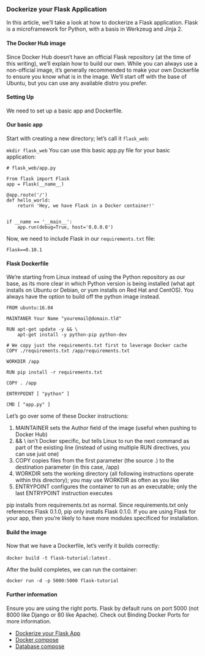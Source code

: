 
### Dockerize your Flask Application

In this article, we’ll take a look at how to dockerize a Flask application. Flask is a microframework for Python, with a basis in Werkzeug and Jinja 2.

#### The Docker Hub image

Since Docker Hub doesn’t have an official Flask repository (at the time of this writing), we’ll explain how to build our own. While you can always use a non-official image, it’s generally recommended to make your own Dockerfile to ensure you know what is in the image. We’ll start off with the base of Ubuntu, but you can use any available distro you prefer.

#### Setting Up

We need to set up a basic app and Dockerfile.

#### Our basic app

Start with creating a new directory; let’s call it `flask_web`:

`mkdir flask_web`
You can use this basic app.py file for your basic application:

```
# flask_web/app.py

From flask import Flask
app = Flask(__name__)

@app.route('/')
def hello_world:
    return 'Hey, we have Flask in a Docker container!'


if __name == '__main__':
    app.run(debug=True, host='0.0.0.0')
```

Now, we need to include Flask in our `requirements.txt` file:

```
Flask==0.10.1
```

#### Flask Dockerfile

We’re starting from Linux instead of using the Python repository as our base, as its more clear in which Python version is being installed (what apt installs on Ubuntu or Debian, or yum installs on Red Hat and CentOS). You always have the option to build off the python image instead.

```
FROM ubuntu:16.04

MAINTANER Your Name "youremail@domain.tld"

RUN apt-get update -y && \
    apt-get install -y python-pip python-dev

# We copy just the requirements.txt first to leverage Docker cache
COPY ./requirements.txt /app/requirements.txt

WORKDIR /app

RUN pip install -r requirements.txt

COPY . /app

ENTRYPOINT [ "python" ]

CMD [ "app.py" ]
```

Let’s go over some of these Docker instructions:

1. MAINTAINER sets the Author field of the image (useful when pushing to Docker Hub)
2. && \ isn’t Docker specific, but tells Linux to run the next command as part of the existing line (instead of using multiple RUN directives, you can use just one)
3. COPY copies files from the first parameter (the source .) to the destination parameter (in this case, /app)
4. WORKDIR sets the working directory (all following instructions operate within this directory); you may use WORKDIR as often as you like
5. ENTRYPOINT configures the container to run as an executable; only the last ENTRYPOINT instruction executes

pip installs from requirements.txt as normal. Since requirements.txt only references Flask 0.1.0, pip only installs Flask 0.1.0. If you are using Flask for your app, then you’re likely to have more modules specificed for installation.

#### Build the image

Now that we have a Dockerfile, let’s verify it builds correctly:

`docker build -t flask-tutorial:latest` .

After the build completes, we can run the container:

`docker run -d -p 5000:5000 flask-tutorial`

#### Further information

Ensure you are using the right ports. Flask by default runs on port 5000 (not 8000 like Django or 80 like Apache). Check out Binding Docker Ports for more information.


- [Dockerize your Flask App](flaskapp.md)
- [Docker compose](compose.md)
- [Database compose](databasecompose.md)
